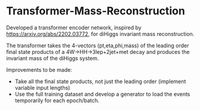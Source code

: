 # Transformer-Mass-Reconstruction

Developed a transformer encoder network, inspired by https://arxiv.org/abs/2202.03772, for diHiggs invariant mass reconstruction.

The transformer takes the 4-vectors (pt,eta,phi,mass) of the leading order final state products of a 4W->HH->3lep+2jet+met decay and produces the invariant mass of the diHiggs system. 

Improvements to be made:

- Take all the final state products, not just the leading order (implement variable input lengths)
- Use the full training dataset and develop a generator to load the events temporarily for each epoch/batch.
